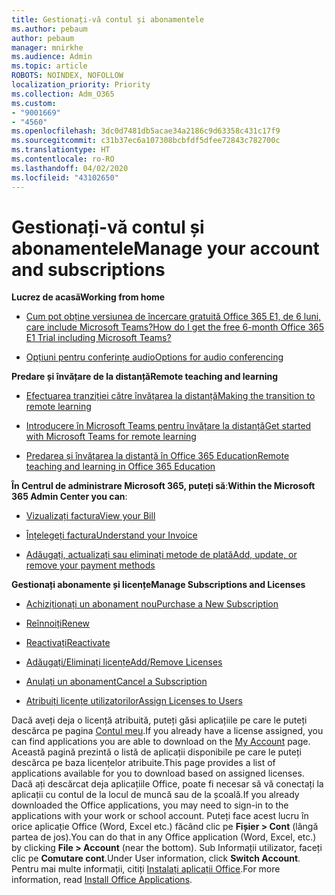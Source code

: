 ```yaml
---
title: Gestionați-vă contul și abonamentele
ms.author: pebaum
author: pebaum
manager: mnirkhe
ms.audience: Admin
ms.topic: article
ROBOTS: NOINDEX, NOFOLLOW
localization_priority: Priority
ms.collection: Adm_O365
ms.custom:
- "9001669"
- "4560"
ms.openlocfilehash: 3dc0d7481db5acae34a2186c9d63358c431c17f9
ms.sourcegitcommit: c31b37ec6a107308bcbfdf5dfee72843c782700c
ms.translationtype: HT
ms.contentlocale: ro-RO
ms.lasthandoff: 04/02/2020
ms.locfileid: "43102650"
---
```

# <a name="manage-your-account-and-subscriptions"></a><span data-ttu-id="1264f-102">Gestionați-vă contul și abonamentele</span><span class="sxs-lookup"><span data-stu-id="1264f-102">Manage your account and subscriptions</span></span>

<span data-ttu-id="1264f-103">**Lucrez de acasă**</span><span class="sxs-lookup"><span data-stu-id="1264f-103">**Working from home**</span></span>
- [<span data-ttu-id="1264f-104">Cum pot obține versiunea de încercare gratuită Office 365 E1, de 6 luni, care include Microsoft Teams?</span><span class="sxs-lookup"><span data-stu-id="1264f-104">How do I get the free 6-month Office 365 E1 Trial including Microsoft Teams?</span></span>](https://docs.microsoft.com/MicrosoftTeams/e1-trial-license)

- [<span data-ttu-id="1264f-105">Opțiuni pentru conferințe audio</span><span class="sxs-lookup"><span data-stu-id="1264f-105">Options for audio conferencing</span></span>](https://docs.microsoft.com/alchemyinsights/options-for-audio-conferencing)

<span data-ttu-id="1264f-106">**Predare și învățare de la distanță**</span><span class="sxs-lookup"><span data-stu-id="1264f-106">**Remote teaching and learning**</span></span>

- [<span data-ttu-id="1264f-107">Efectuarea tranziției către învățarea la distanță</span><span class="sxs-lookup"><span data-stu-id="1264f-107">Making the transition to remote learning</span></span>](https://www.microsoft.com/education/remote-learning)

- [<span data-ttu-id="1264f-108">Introducere în Microsoft Teams pentru învățare la distanță</span><span class="sxs-lookup"><span data-stu-id="1264f-108">Get started with Microsoft Teams for remote learning</span></span>](https://docs.microsoft.com/MicrosoftTeams/remote-learning-edu)

- [<span data-ttu-id="1264f-109">Predarea și învățarea la distanță în Office 365 Education</span><span class="sxs-lookup"><span data-stu-id="1264f-109">Remote teaching and learning in Office 365 Education</span></span>](https://docs.microsoft.com/MicrosoftTeams/remote-learning-edu)

<span data-ttu-id="1264f-110">**În Centrul de administrare Microsoft 365, puteți să**:</span><span class="sxs-lookup"><span data-stu-id="1264f-110">**Within the Microsoft 365 Admin Center you can**:</span></span> 

- [<span data-ttu-id="1264f-111">Vizualizați factura</span><span class="sxs-lookup"><span data-stu-id="1264f-111">View your Bill</span></span>](https://docs.microsoft.com/microsoft-365/commerce/billing-and-payments/view-your-bill-or-invoice) 

- [<span data-ttu-id="1264f-112">Înțelegeți factura</span><span class="sxs-lookup"><span data-stu-id="1264f-112">Understand your Invoice</span></span>](https://docs.microsoft.com/microsoft-365/commerce/billing-and-payments/understand-your-invoice)

- [<span data-ttu-id="1264f-113">Adăugați, actualizați sau eliminați metode de plată</span><span class="sxs-lookup"><span data-stu-id="1264f-113">Add, update, or remove your payment methods</span></span>](https://docs.microsoft.com/microsoft-365/commerce/billing-and-payments/add-update-or-remove-credit-card-or-bank-account)

<span data-ttu-id="1264f-114">**Gestionați abonamente și licențe**</span><span class="sxs-lookup"><span data-stu-id="1264f-114">**Manage Subscriptions and Licenses**</span></span> 

- [<span data-ttu-id="1264f-115">Achiziționați un abonament nou</span><span class="sxs-lookup"><span data-stu-id="1264f-115">Purchase a New Subscription</span></span>](https://docs.microsoft.com/microsoft-365/commerce/subscriptions/upgrade-to-different-plan)

- [<span data-ttu-id="1264f-116">Reînnoiți</span><span class="sxs-lookup"><span data-stu-id="1264f-116">Renew</span></span>](https://docs.microsoft.com/microsoft-365/commerce/subscriptions/renew-your-subscription) 

- [<span data-ttu-id="1264f-117">Reactivați</span><span class="sxs-lookup"><span data-stu-id="1264f-117">Reactivate</span></span>](https://docs.microsoft.com/microsoft-365/commerce/subscriptions/reactivate-your-subscription)

- [<span data-ttu-id="1264f-118">Adăugați/Eliminați licențe</span><span class="sxs-lookup"><span data-stu-id="1264f-118">Add/Remove Licenses</span></span>](https://docs.microsoft.com/microsoft-365/commerce/licenses/buy-licenses)

- [<span data-ttu-id="1264f-119">Anulați un abonament</span><span class="sxs-lookup"><span data-stu-id="1264f-119">Cancel a Subscription</span></span>](https://docs.microsoft.com/microsoft-365/commerce/subscriptions/cancel-your-subscription)

- [<span data-ttu-id="1264f-120">Atribuiți licențe utilizatorilor</span><span class="sxs-lookup"><span data-stu-id="1264f-120">Assign Licenses to Users</span></span>](https://docs.microsoft.com/microsoft-365/admin/manage/assign-licenses-to-users)

<span data-ttu-id="1264f-121">Dacă aveți deja o licență atribuită, puteți găsi aplicațiile pe care le puteți descărca pe pagina [Contul meu](https://portal.office.com/account/#installs).</span><span class="sxs-lookup"><span data-stu-id="1264f-121">If you already have a license assigned, you can find applications you are able to download on the [My Account](https://portal.office.com/account/#installs) page.</span></span> <span data-ttu-id="1264f-122">Această pagină prezintă o listă de aplicații disponibile pe care le puteți descărca pe baza licențelor atribuite.</span><span class="sxs-lookup"><span data-stu-id="1264f-122">This page provides a list of applications available for you to download based on assigned licenses.</span></span> <span data-ttu-id="1264f-123">Dacă ați descărcat deja aplicațiile Office, poate fi necesar să vă conectați la aplicații cu contul de la locul de muncă sau de la școală.</span><span class="sxs-lookup"><span data-stu-id="1264f-123">If you already downloaded the Office applications, you may need to sign-in to the applications with your work or school account.</span></span> <span data-ttu-id="1264f-124">Puteți face acest lucru în orice aplicație Office (Word, Excel etc.) făcând clic pe **Fișier > Cont** (lângă partea de jos).</span><span class="sxs-lookup"><span data-stu-id="1264f-124">You can do that in any Office application (Word, Excel, etc.) by clicking **File > Account** (near the bottom).</span></span> <span data-ttu-id="1264f-125">Sub Informații utilizator, faceți clic pe **Comutare cont**.</span><span class="sxs-lookup"><span data-stu-id="1264f-125">Under User information, click **Switch Account**.</span></span> <span data-ttu-id="1264f-126">Pentru mai multe informații, citiți [Instalați aplicații Office](https://docs.microsoft.com/microsoft-365/admin/setup/install-applications).</span><span class="sxs-lookup"><span data-stu-id="1264f-126">For more information, read [Install Office Applications](https://docs.microsoft.com/microsoft-365/admin/setup/install-applications).</span></span> 
